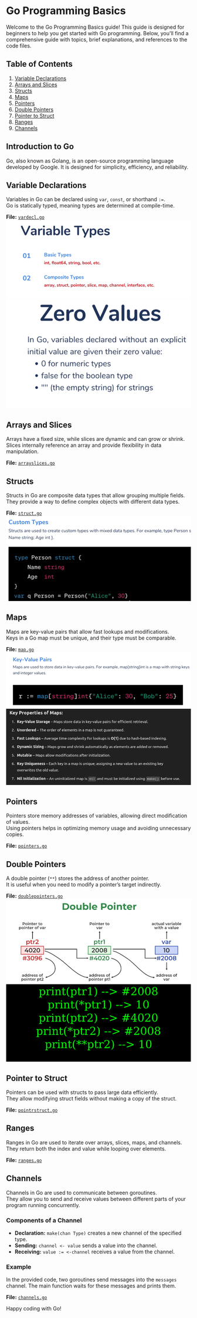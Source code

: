 # Go Programming Basics

Welcome to the Go Programming Basics guide! This guide is designed for beginners to help you get started with Go programming. Below, you'll find a comprehensive guide with topics, brief explanations, and references to the code files.

## Table of Contents
1. [Variable Declarations](#variable-declarations)
2. [Arrays and Slices](#arrays-and-slices)
3. [Structs](#structs)
4. [Maps](#maps)
5. [Pointers](#pointers)
6. [Double Pointers](#double-pointers)
7. [Pointer to Struct](#pointer-to-struct)
8. [Ranges](#ranges)
9. [Channels](#channels)

## Introduction to Go
Go, also known as Golang, is an open-source programming language developed by Google. It is designed for simplicity, efficiency, and reliability.

## Variable Declarations
Variables in Go can be declared using `var`, `const`, or shorthand `:=`.  
Go is statically typed, meaning types are determined at compile-time.  

**File:** [`vardecl.go`](vardecl.go)  
![Alt text](images/image2vartypes.png)  
![Alt text](images/image1zerovalues.png)  

## Arrays and Slices
Arrays have a fixed size, while slices are dynamic and can grow or shrink.  
Slices internally reference an array and provide flexibility in data manipulation.  

**File:** [`arrayslices.go`](arrayslices.go)  

## Structs
Structs in Go are composite data types that allow grouping multiple fields.  
They provide a way to define complex objects with different data types.  

**File:** [`struct.go`](struct.go)  
![Alt text](images/image3struct.png)  

## Maps
Maps are key-value pairs that allow fast lookups and modifications.  
Keys in a Go map must be unique, and their type must be comparable.  

**File:** [`map.go`](map.go)  
![Alt text](images/image4map.png)  
![Alt text](images/image5map.png)  

## Pointers
Pointers store memory addresses of variables, allowing direct modification of values.  
Using pointers helps in optimizing memory usage and avoiding unnecessary copies.  

**File:** [`pointers.go`](pointers.go)  

## Double Pointers
A double pointer (`**`) stores the address of another pointer.  
It is useful when you need to modify a pointer’s target indirectly.  

**File:** [`doublepointers.go`](doublepointers.go)  
![Alt text](images/image6pointers.png)  

## Pointer to Struct
Pointers can be used with structs to pass large data efficiently.  
They allow modifying struct fields without making a copy of the struct.  

**File:** [`pointrstruct.go`](pointrstruct.go)  

## Ranges
Ranges in Go are used to iterate over arrays, slices, maps, and channels.  
They return both the index and value while looping over elements.  

**File:** [`ranges.go`](ranges.go)  

## Channels
Channels in Go are used to communicate between goroutines.  
They allow you to send and receive values between different parts of your program running concurrently.

### Components of a Channel
- **Declaration:** `make(chan Type)` creates a new channel of the specified type.
- **Sending:** `channel <- value` sends a value into the channel.
- **Receiving:** `value := <-channel` receives a value from the channel.

### Example
In the provided code, two goroutines send messages into the `messages` channel. The main function waits for these messages and prints them.

**File:** [`channels.go`](channels.go)

Happy coding with Go!
